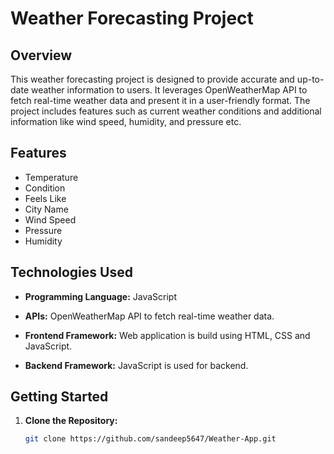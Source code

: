 # Weather Forecasting Project

## Overview

This weather forecasting project is designed to provide accurate and up-to-date weather information to users. It leverages OpenWeatherMap API to fetch real-time weather data and present it in a user-friendly format. The project includes features such as current weather conditions and additional information like wind speed, humidity, and pressure etc.

## Features

- Temperature
- Condition
- Feels Like
- City Name
- Wind Speed
- Pressure
- Humidity

## Technologies Used

- **Programming Language:** JavaScript

- **APIs:** OpenWeatherMap API to fetch real-time weather data.

- **Frontend Framework:** Web application is build using HTML, CSS and JavaScript.

- **Backend Framework:** JavaScript is used for backend.

## Getting Started

1. **Clone the Repository:**
   ```bash
   git clone https://github.com/sandeep5647/Weather-App.git
